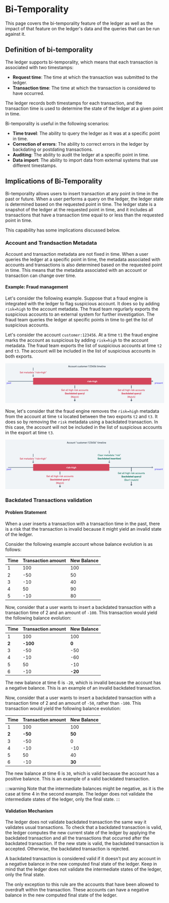 # Bi-Temporality

This page covers the bi-temporality feature of the ledger as well as the impact of that feature on the ledger's data and the queries that can be run against it.

## Definition of bi-temporality

The ledger supports bi-temporality, which means that each transaction is associated with two timestamps:
- **Request time**: The time at which the transaction was submitted to the ledger.
- **Transaction time**: The time at which the transaction is considered to have occurred.

The ledger records both timestamps for each transaction, and the transaction time is used to determine the state of the ledger at a given point in time.

Bi-temporality is useful in the following scenarios:
- **Time travel**: The ability to query the ledger as it was at a specific point in time.
- **Correction of errors**: The ability to correct errors in the ledger by backdating or postdating transactions.
- **Auditing**: The ability to audit the ledger at a specific point in time.
- **Data import**: The ability to import data from external systems that use different timestamps.

## Implications of Bi-Temporality

Bi-temporality allows users to insert transaction at any point in time in the past or future. When a user performs a query on the ledger, the ledger state is determined based on the requested point in time. The ledger state is a snapshot of the ledger at the requested point in time, and it includes all transactions that have a transaction time equal to or less than the requested point in time.

This capability has some implications discussed below.

### Account and Trandsaction Metadata

Account and transaction metadata are not fixed in time. When a user queries the ledger at a specific point in time, the metadata associated with accounts and transactions is also determined based on the requested point in time. This means that the metadata associated with an account or transaction can change over time.

#### Example: Fraud management

Let's consider the following example. Suppose that a fraud engine is integrated with the ledger to flag suspicious account. It does so by adding `risk=high` to the account metadata. The fraud team regurlarly exports the suspicious accounts to an external system for further investigation. The fraud team queries the ledger at specific points in time to get the list of suspicious accounts.

Let's consider the account `customer:123456`. At a time `t1` the fraud engine marks the account as suspicious by adding `risk=high` to the account metadata. The fraud team exports the list of suspicious accounts at time `t2` and `t3`. The account will be included in the list of suspicious accounts in both exports.

![Initial state](./01%20-%20initial%20state.png)

Now, let's consider that the fraud engine removes the `risk=high` metadata from the account at time `t4` located between the two exports `t2` and `t3`. It does so by removing the `risk` metadata using a backdated transaction. In this case, the account will not be included in the list of suspicious accounts in the export at time `t3`.

![Final state](./02%20-%20final%20state.png)

### Backdated Transactions validation

#### Problem Statement

When a user inserts a transaction with a transaction time in the past, there is a risk that the transaction is invalid because it might yield an invalid state of the ledger.

Consider the following example account whose balance evolution is as follows:

Time | Transaction amount | New Balance 
--- | --- | ---
1 | 100 | 100
2 | -50 | 50
3 | -10 | 40
4 | 50 | 90
5 | -10 | 80

Now, consider that a user wants to insert a backdated transaction with a transaction time of 2 and an amount of `-100`. This transaction would yield the following balance evolution:

Time | Transaction amount | New Balance
--- | --- | ---
1 | 100 | 100
**2** | **-100** | **0**
3 | -50 | -50
4 | -10 | -60
5 | 50 | -10
6 | -10 | **-20**

The new balance at time 6 is `-20`, which is invalid because the account has a negative balance. This is an example of an invalid backdated transaction.

Now, consider that a user wants to insert a backdated transaction with a transaction time of 2 and an amount of `-50`, rather than `-100`. This transaction would yield the following balance evolution:

Time | Transaction amount | New Balance
--- | --- | ---
1 | 100 | 100
**2** | **-50** | **50**
3 | -50 | 0
4 | -10 | -10
5 | 50 | 40
6 | -10 | **30**

The new balance at time 6 is `30`, which is valid because the account has a positive balance. This is an example of a valid backdated transaction.

:::warning
Note that the intermediate balances might be negative, as it is the case at time 4 in the second example. The ledger does not validate the intermediate states of the ledger, only the final state.
:::

#### Validation Mechanism

The ledger does not validate backdated transaction the same way it validates usual transactions. To check that a backdated transaction is valid, the ledger computes the new current state of the ledger by applying the backdated transaction and all the transactions that occurred after the backdated transaction. If the new state is valid, the backdated transaction is accepted. Otherwise, the backdated transaction is rejected.

A backdated transaction is considered valid if it doesn't put any account in a negative balance in the new computed final state of the ledger. Keep in mind that the ledger does not validate the intermediate states of the ledger, only the final state.

The only exception to this rule are the accounts that have been allowed to overdraft within the transaction. These accounts can have a negative balance in the new computed final state of the ledger.
